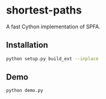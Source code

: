 # shortest-paths

A fast Cython implementation of SPFA.

## Installation

```bash
python setup.py build_ext --inplace
```

## Demo

```bash
python demo.py
```
